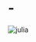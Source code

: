 # -
![julia](https://user-images.githubusercontent.com/62974484/148515323-f3f1e1a6-0b7b-4bbb-9f71-739d2dcfc9c3.png)
